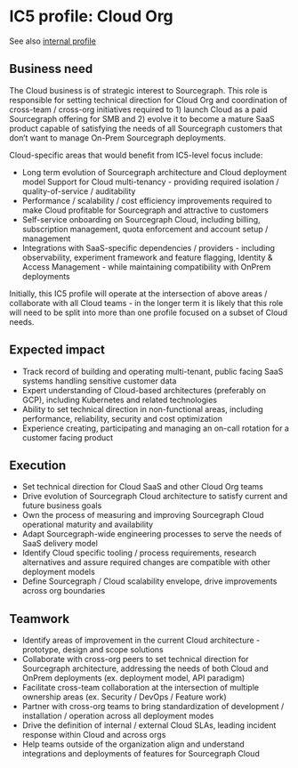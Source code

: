 # IC5 profile: Cloud Org

See also [internal profile](https://docs.google.com/document/d/10e2s_X2P53Q9s17jdPpYoLdxwada74RbEGFtNSYT918/edit#)

## Business need

The Cloud business is of strategic interest to Sourcegraph. This role is responsible for setting technical direction for Cloud Org and coordination of cross-team / cross-org initiatives required to 1) launch Cloud as a paid Sourcegraph offering for SMB and 2) evolve it to become a mature SaaS product capable of satisfying the needs of all Sourcegraph customers that don’t want to manage On-Prem Sourcegraph deployments.

Cloud-specific areas that would benefit from IC5-level focus include:

- Long term evolution of Sourcegraph architecture and Cloud deployment model
  Support for Cloud multi-tenancy - providing required isolation / quality-of-service / auditability
- Performance / scalability / cost efficiency improvements required to make Cloud profitable for Sourcegraph and attractive to customers
- Self-service onboarding on Sourcegraph Cloud, including billing, subscription management, quota enforcement and account setup / management
- Integrations with SaaS-specific dependencies / providers - including observability, experiment framework and feature flagging, Identity & Access Management - while maintaining compatibility with OnPrem deployments

Initially, this IC5 profile will operate at the intersection of above areas / collaborate with all Cloud teams - in the longer term it is likely that this role will need to be split into more than one profile focused on a subset of Cloud needs.

## Expected impact

- Track record of building and operating multi-tenant, public facing SaaS systems handling sensitive customer data
- Expert understanding of Cloud-based architectures (preferably on GCP), including Kubernetes and related technologies
- Ability to set technical direction in non-functional areas, including performance, reliability, security and cost optimization
- Experience creating, participating and managing an on-call rotation for a customer facing product

## Execution

- Set technical direction for Cloud SaaS and other Cloud Org teams
- Drive evolution of Sourcegraph Cloud architecture to satisfy current and future business goals
- Own the process of measuring and improving Sourcegraph Cloud operational maturity and availability
- Adapt Sourcegraph-wide engineering processes to serve the needs of SaaS delivery model
- Identify Cloud specific tooling / process requirements, research alternatives and assure required changes are compatible with other deployment models
- Define Sourcegraph / Cloud scalability envelope, drive improvements across org boundaries

## Teamwork

- Identify areas of improvement in the current Cloud architecture - prototype, design and scope solutions
- Collaborate with cross-org peers to set technical direction for Sourcegraph architecture, addressing the needs of both Cloud and OnPrem deployments (ex. deployment model, API paradigm)
- Facilitate cross-team collaboration at the intersection of multiple ownership areas (ex. Security / DevOps / Feature work)
- Partner with cross-org teams to bring standardization of development / installation / operation across all deployment modes
- Drive the definition of internal / external Cloud SLAs, leading incident response within Cloud and across orgs
- Help teams outside of the organization align and understand integrations and deployments of features for Sourcegraph Cloud
